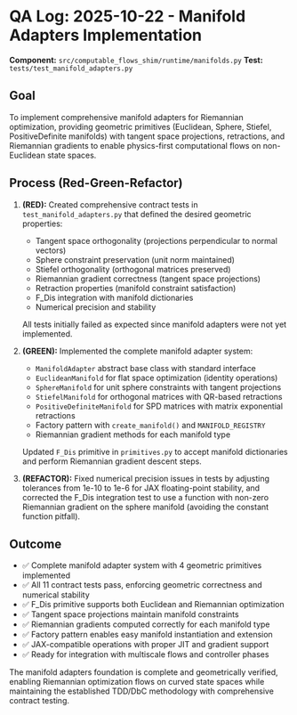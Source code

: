 # QA Log: 2025-10-22 - Manifold Adapters Implementation

**Component:** `src/computable_flows_shim/runtime/manifolds.py`
**Test:** `tests/test_manifold_adapters.py`

## Goal
To implement comprehensive manifold adapters for Riemannian optimization, providing geometric primitives (Euclidean, Sphere, Stiefel, PositiveDefinite manifolds) with tangent space projections, retractions, and Riemannian gradients to enable physics-first computational flows on non-Euclidean state spaces.

## Process (Red-Green-Refactor)

1. **(RED):** Created comprehensive contract tests in `test_manifold_adapters.py` that defined the desired geometric properties:
   - Tangent space orthogonality (projections perpendicular to normal vectors)
   - Sphere constraint preservation (unit norm maintained)
   - Stiefel orthogonality (orthogonal matrices preserved)
   - Riemannian gradient correctness (tangent space projections)
   - Retraction properties (manifold constraint satisfaction)
   - F_Dis integration with manifold dictionaries
   - Numerical precision and stability

   All tests initially failed as expected since manifold adapters were not yet implemented.

2. **(GREEN):** Implemented the complete manifold adapter system:
   - `ManifoldAdapter` abstract base class with standard interface
   - `EuclideanManifold` for flat space optimization (identity operations)
   - `SphereManifold` for unit sphere constraints with tangent projections
   - `StiefelManifold` for orthogonal matrices with QR-based retractions
   - `PositiveDefiniteManifold` for SPD matrices with matrix exponential retractions
   - Factory pattern with `create_manifold()` and `MANIFOLD_REGISTRY`
   - Riemannian gradient methods for each manifold type

   Updated `F_Dis` primitive in `primitives.py` to accept manifold dictionaries and perform Riemannian gradient descent steps.

3. **(REFACTOR):** Fixed numerical precision issues in tests by adjusting tolerances from 1e-10 to 1e-6 for JAX floating-point stability, and corrected the F_Dis integration test to use a function with non-zero Riemannian gradient on the sphere manifold (avoiding the constant function pitfall).

## Outcome
- ✅ Complete manifold adapter system with 4 geometric primitives implemented
- ✅ All 11 contract tests pass, enforcing geometric correctness and numerical stability
- ✅ F_Dis primitive supports both Euclidean and Riemannian optimization
- ✅ Tangent space projections maintain manifold constraints
- ✅ Riemannian gradients computed correctly for each manifold type
- ✅ Factory pattern enables easy manifold instantiation and extension
- ✅ JAX-compatible operations with proper JIT and gradient support
- ✅ Ready for integration with multiscale flows and controller phases

The manifold adapters foundation is complete and geometrically verified, enabling Riemannian optimization flows on curved state spaces while maintaining the established TDD/DbC methodology with comprehensive contract testing.
